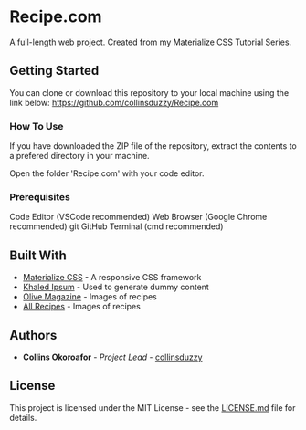 # Recipe.com

A full-length web project. Created from my Materialize CSS Tutorial Series.

## Getting Started

You can clone or download this repository to your local machine using the link below:
<https://github.com/collinsduzzy/Recipe.com>

### How To Use

If you have downloaded the ZIP file of the repository, extract the contents to a prefered directory in your machine.

Open the folder 'Recipe.com' with your code editor.

### Prerequisites

Code Editor (VSCode recommended)
Web Browser (Google Chrome recommended)
git
GitHub
Terminal (cmd recommended)

## Built With

* [Materialize CSS](https://materializecss.com) - A responsive CSS framework
* [Khaled Ipsum](http://khaledipsum.com) - Used to generate dummy content
* [Olive Magazine](https://olivemagazine.com/recipes) - Images of recipes
* [All Recipes](https://www.allrecipes.com/recipes) - Images of recipes

## Authors

* **Collins Okoroafor** - *Project Lead* - [collinsduzzy](https://github.com/collinsduzzy)

## License

This project is licensed under the MIT License - see the [LICENSE.md](LICENSE.md) file for details.
